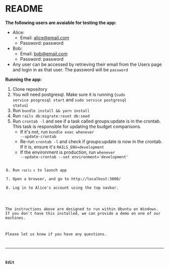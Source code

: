 # README

**The following users are avaiable for testing the app:**
* Alice:
	- Email: alice@email.com
	- Password: password
* Bob:
	- Email: bob@email.com
	- Password: password
* Any user can be accessed by retrieving their email from the Users page and login in as that user. The password will be <code>password</code>

**Running the app:**
1. Clone repository
2. You will need postgresql. Make sure it is running (<code>sudo service posgresql start</code> and <code>sudo service postgresql status</code>)
3. Run <code>bundle install && yarn install</code>
4. Run <code>rails db:migrate:reset db:seed</code>
5. Run <code>crontab -l</code> and see if a task called groups:update is in the crontab. This task is responsible for updating the budget comparisons.
	- If it's not, run <code>bundle exec whenever --update-crontab</code>
	- Re-run <code>crontab -l</code> and check if groups:update is now in the crontab. If it is, ensure it's <code>RAILS_ENV=development</code>
	- If the environment is production, run <code>whenever --update-crontab --set environment='development'
6. Run <code>rails s</code> to launch app
7. Open a browser, and go to http://localhost:3000/
8. Log in to Alice's account using the top navbar.

	

The instructions above are designed to run within Ubuntu on Windows. If you don't have this installed, we can provide a demo on one of our machines.

Please let us know if you have any questions.
** ** 

**Edit**
